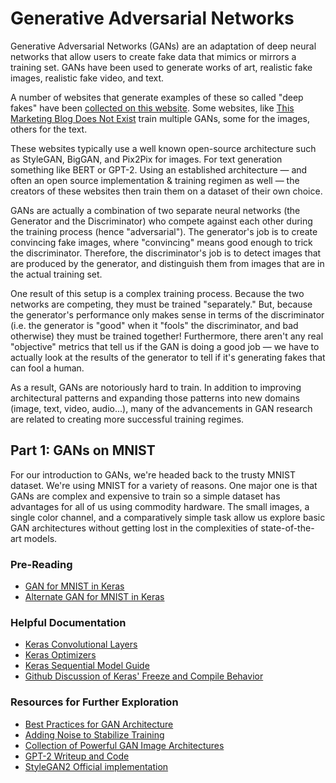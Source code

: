 # Generative Adversarial Networks

Generative Adversarial Networks (GANs) are an adaptation of deep neural networks that allow users to create fake data that mimics or mirrors a training set. GANs have been used to generate works of art, realistic fake images, realistic fake video, and text.

A number of websites that generate examples of these so called "deep fakes" have been [collected on this website](https://thisxdoesnotexist.com/). Some websites, like [This Marketing Blog Does Not Exist](http://thismarketingblogdoesnotexist.com/) train multiple GANs, some for the images, others for the text.

These websites typically use a well known open-source architecture such as StyleGAN, BigGAN, and Pix2Pix for images. For text generation something like BERT or GPT-2. Using an established architecture — and often an open source implementation & training regimen as well — the creators of these websites then train them on a dataset of their own choice.

GANs are actually a combination of two separate neural networks (the Generator and the Discriminator) who compete against each other during the training process (hence "adversarial"). The generator's job is to create convincing fake images, where "convincing" means good enough to trick the discriminator. Therefore, the discriminator's job is to detect images that are produced by the generator, and distinguish them from images that are in the actual training set.

One result of this setup is a complex training process. Because the two networks are competing, they must be trained "separately." But, because the generator's performance only makes sense in terms of the discriminator (i.e. the generator is "good" when it "fools" the discriminator, and bad otherwise) they must be trained together! Furthermore, there aren't any real "objective" metrics that tell us if the GAN is doing a good job — we have to actually look at the results of the generator to tell if it's generating fakes that can fool a human.

As a result, GANs are notoriously hard to train. In addition to improving architectural patterns and expanding those patterns into new domains (image, text, video, audio...), many of the advancements in GAN research are related to creating more successful training regimes.

## Part 1: GANs on MNIST

For our introduction to GANs, we're headed back to the trusty MNIST dataset. We're using MNIST for a variety of reasons. One major one is that GANs are complex and expensive to train so a simple dataset has advantages for all of us using commodity hardware. The small images, a single color channel, and a comparatively simple task allow us explore basic GAN architectures without getting lost in the complexities of state-of-the-art models.

### Pre-Reading

* [GAN for MNIST in Keras](https://machinelearningmastery.com/how-to-develop-a-generative-adversarial-network-for-an-mnist-handwritten-digits-from-scratch-in-keras/)
* [Alternate GAN for MNIST in Keras](https://www.wouterbulten.nl/blog/tech/getting-started-with-generative-adversarial-networks/)

### Helpful Documentation

* [Keras Convolutional Layers](https://keras.io/layers/convolutional/)
* [Keras Optimizers](https://keras.io/optimizers/)
* [Keras Sequential Model Guide](https://keras.io/getting-started/sequential-model-guide/)
* [Github Discussion of Keras' Freeze and Compile Behavior](https://github.com/keras-team/keras/issues/8585)


### Resources for Further Exploration

* [Best Practices for GAN Architecture](https://machinelearningmastery.com/how-to-code-generative-adversarial-network-hacks/)
* [Adding Noise to Stabilize Training](https://www.inference.vc/instance-noise-a-trick-for-stabilising-gan-training/)
* [Collection of Powerful GAN Image Architectures](https://towardsdatascience.com/must-read-papers-on-gans-b665bbae3317)
* [GPT-2 Writeup and Code](https://openai.com/blog/better-language-models/)
* [StyleGAN2 Official implementation](https://github.com/NVlabs/stylegan2)
